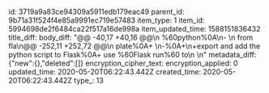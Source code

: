 id: 3719a9a83ce94309a5911edb179eac49
parent_id: 9b71a31f524f4e85a9991ec719e57483
item_type: 1
item_id: 5994698de2f6484ca22f517a16de998a
item_updated_time: 1588151836432
title_diff: 
body_diff: "@@ -40,17 +40,16 @@\n %60python%0A\n- \n from fla\n@@ -252,11 +252,72 @@\n plate%0A+ \n-%0A+\n+export and add the python script to Flask%0A+ use %60Flask run%60  to\n  \n"
metadata_diff: {"new":{},"deleted":[]}
encryption_cipher_text: 
encryption_applied: 0
updated_time: 2020-05-20T06:22:43.442Z
created_time: 2020-05-20T06:22:43.442Z
type_: 13